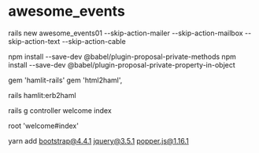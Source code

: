 # awesome_events

rails new awesome_events01 --skip-action-mailer --skip-action-mailbox --skip-action-text --skip-action-cable

npm install --save-dev @babel/plugin-proposal-private-methods
npm install --save-dev @babel/plugin-proposal-private-property-in-object

gem 'hamlit-rails'
gem 'html2haml',

rails hamlit:erb2haml

rails g controller welcome index

root 'welcome#index'

yarn add bootstrap@4.4.1 jquery@3.5.1 popper.js@1.16.1

